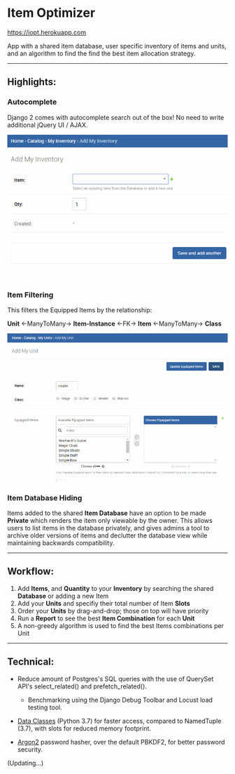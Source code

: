 # Item Optimizer

https://iopt.herokuapp.com

App with a shared item database, user specific inventory of items and units, and an algorithm to find the find the best item allocation strategy.

---

## Highlights:

### Autocomplete

Django 2 comes with autocomplete search out of the box! No need to write additional jQuery UI / AJAX.

![](img/item-autocomplete.gif "Item Autocomplete")

### Item Filtering

This filters the Equipped Items by the relationship:

**Unit** <-ManyToMany-> **Item-Instance** <-FK-> **Item** <-ManyToMany-> **Class**

![](img/unit-item-filter.gif "Unit Item Filter")

### Item Database Hiding

Items added to the shared **Item Database** have an option to be made **Private** which renders the item only viewable by the owner. This allows users to list items in the database privately, and gives admins a tool to archive older versions of items and declutter the database view while maintaining backwards compatibility.

---

## Workflow:

1. Add **Items**, and <b>Quantity</b> to your <b>Inventory</b> by searching the shared <b>Database</b> or adding a new Item
   <li>Add your <b>Units</b> and specifiy their total number of Item <b>Slots</b> </li>
   <li>Order your <b>Units</b> by drag-and-drop; those on top will have priority</li>
   <li>Run a <b>Report</b> to see the best <b>Item Combination</b> for each <b>Unit</b></li>
   <li>A non-greedy algorithm is used to find the best Items combinations per Unit </li>

---

## Technical:

- Reduce amount of Postgres's SQL queries with the use of QuerySet API's select_related() and prefetch_related().

  - Benchmarking using the Django Debug Toolbar and Locust load testing tool.

- [Data Classes](https://www.youtube.com/watch?v=T-TwcmT6Rcw) (Python 3.7) for faster access, compared to NamedTuple (3.7), with slots for reduced memory footprint.

- [Argon2](https://github.com/p-h-c/phc-winner-argon2) password hasher, over the default PBKDF2, for better password security.

(Updating...)
